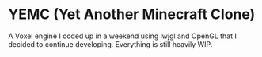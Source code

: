 # YEMC (Yet Another Minecraft Clone)
A Voxel engine I coded up in a weekend using lwjgl and OpenGL that I decided to continue developing. Everything is still heavily WIP.
